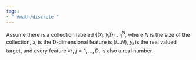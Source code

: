 ```yaml
---
tags:
- " #math/discrete "
---
```


Assume there is a collection labeled $\{(x_{i},y_{i})\}^N_{i=1}$, where $N$ is the size of the collection, $x_i$ is the D-dimensional feature is $(i...N)$,  $y_i$ is the real valued target, and every feature $x^{j}_{i}$, $j=1,...,D$, is also a real number.